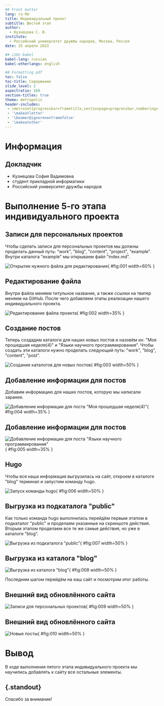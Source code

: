 ```yaml
---
## Front matter
lang: ru-RU
title: Индивидуальный проект
subtitle: Шестой этап
author:
  - Кузнецова С. В.
institute:
  - Российский университет дружбы народов, Москва, Россия
date: 15 апреля 2023

## i18n babel
babel-lang: russian
babel-otherlangs: english

## Formatting pdf
toc: false
toc-title: Содержание
slide_level: 2
aspectratio: 169
section-titles: true
theme: metropolis
header-includes:
 - \metroset{progressbar=frametitle,sectionpage=progressbar,numbering=fraction}
 - '\makeatletter'
 - '\beamer@ignorenonframefalse'
 - '\makeatother'
---
```


# Информация

## Докладчик

  * Кузнецова София Вадимовна
  * студент прикладной информатики 
  * Российский университет дружбы народов

# Выполнение 5-го этапа индивидуального проекта

## Записи для персональных проектов

Чтобы сделать записи для персональных проектов мы должны проделать данный путь: "work", "blog", "content", "project", "example". Внутри каталога "example" мы открываем файл "index.md".

![Открытие нужного файла для редактирования](image/1.png){ #fig:001 width=60% }

## Редактирование файла

Внутри файла меняем титульное название, а также ссылки на твитер меняем на GitHub. После чего добавляем этапы реализации нашего индивидуального проекта.

![Редактирование файла проекта](image/2.png){ #fig:002 width=35% }

## Создание постов

Теперь создадим каталоги для наших новых постов и назовём их: "Моя прошедшая неделя(4)" и "Языки научного программирования". Чтобы создать эти каталоги нужно проделать следующий путь: "work", "blog", "content", "post".

![Создание каталогов для новых постов](image/3.png){ #fig:003 width=50% }

## Добавление информации для постов

Добавим информацию для наших постов, которую мы написали заранее.

![Добавление информации для поста "Моя прошедшая неделя(4)"](image/4.png){ #fig:004 width=35% }

## Добавление информации для постов

![Добавление информации для поста "Языки научного программирования"](image/5.png){ #fig:005 width=35% }

## Hugo

Чтобы вся наша информация выгрузилась на сайт, откроем в каталоге "blog" терминал и запустим команду hugo.

![Запуск команды hugo](image/6.png){ #fig:006 width=50% }

## Выгрузка из подкаталога "public"

Как только команда hugo выполнилась перейдём первым этапом в подкаталог "public" и проделаем указанные на скриншоте действия. Вторым этапом проделаем все те же самые действия, но уже в каталоге "blog".

![Выгрузка из подкаталога "public"](image/7.jpg){ #fig:007 width=50% }

## Выгрузка из каталога "blog"

![Выгрузка из каталога "blog"](image/8.jpg){ #fig:008 width=50% }

Последним шагом перейдём на еаш сайт и посмотрим итог работы.

## Внешний вид обновлённого сайта

![Записи для персональных проектов](image/9.png){ #fig:009 width=50% }

## Внешний вид обновлённого сайта

![Новые посты](image/10.png){ #fig:010 width=50% }


# Вывод

В ходе выполнения пятого этапа индивидуального проекта мы научились добавлять к сайту все остальные элементы.

## {.standout}

Спасибо за внимание!

